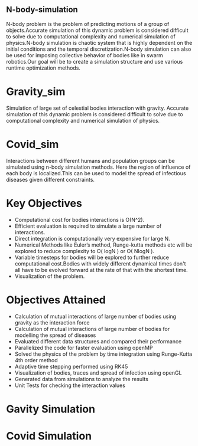 ## N-body-simulation
N-body problem is the problem of predicting motions of a group of objects.Accurate simulation of this dynamic problem is considered difficult to solve due to
computational complexity and numerical simulation of physics.N-body simulation is chaotic system that is highly dependent on the initial conditions and the temporal discretization.N-body simulation can also be used for imposing collective behavior of bodies like in swarm robotics.Our goal will be to create a simulation structure and use various runtime optimization methods.

# Gravity_sim
Simulation of large set of celestial bodies interaction with gravity. Accurate simulation of this dynamic problem is considered difficult to solve due to
computational complexity and numerical simulation of physics.

# Covid_sim
Interactions between different humans and population groups can be simulated using n-body simulation methods. Here the region of influence of each body is localized.This can be used to model the spread of infectious diseases given different constraints.

# Key Objectives
* Computational cost for bodies interactions is O(N^2).
* Efficient evaluation is required to simulate a large number of interactions.
* Direct integration is computationally very expensive for large N.
* Numerical Methods like Euler’s method, Runge-kutta methods etc will be explored to reduce complexity to O( logN ) or O( NlogN ).
* Variable timesteps for bodies will be explored to further reduce computational cost.Bodies with widely different dynamical times don't all have to be evolved forward at the rate of that with the shortest time.
* Visualization of the problem.

# Objectives Attained
* Calculation of mutual interactions of large number of bodies using gravity as the interaction force
* Calculation of mutual interactions of large number of bodies for modelling the spread of diseases
* Evaluated different data structures and compared their performance
* Parallelized the code for faster evaluation using openMP
* Solved the physics of the problem by time integration using Runge-Kutta 4th order method
* Adaptive time stepping performed using RK45
* Visualization of bodies, traces and spread of infection using openGL
* Generated data from simulations to analyze the results
* Unit Tests for checking the interaction values

# Gavity Simulation

# Covid Simulation

